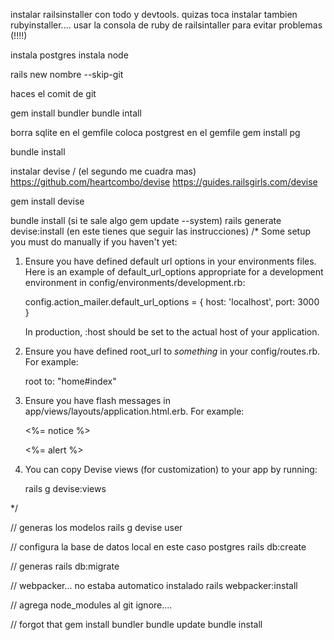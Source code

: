 instalar railsinstaller con todo y devtools.
quizas toca instalar tambien rubyinstaller....
usar la consola de ruby de railsintaller para evitar problemas (!!!!)

instala postgres
instala node

rails new nombre --skip-git

haces el comit de git

gem install bundler 
bundle intall 

borra sqlite  en el gemfile
coloca postgrest en el gemfile
gem install pg


bundle install

instalar devise / (el segundo me cuadra mas)
https://github.com/heartcombo/devise 
https://guides.railsgirls.com/devise

gem install devise

bundle install
(si te sale algo gem update --system)
rails generate devise:install
(en este tienes que seguir las instrucciones)
/*
Some setup you must do manually if you haven't yet:

  1. Ensure you have defined default url options in your environments files. Here
     is an example of default_url_options appropriate for a development environment
     in config/environments/development.rb:

       config.action_mailer.default_url_options = { host: 'localhost', port: 3000 }

     In production, :host should be set to the actual host of your application.

  2. Ensure you have defined root_url to *something* in your config/routes.rb.
     For example:

       root to: "home#index"

  3. Ensure you have flash messages in app/views/layouts/application.html.erb.
     For example:

       <p class="notice"><%= notice %></p>
       <p class="alert"><%= alert %></p>

  4. You can copy Devise views (for customization) to your app by running:

       rails g devise:views

*/

 // generas los modelos
 rails g devise user

// configura la base de datos local en este caso postgres
rails db:create

// generas 
 rails db:migrate

 // webpacker... no estaba automatico instalado
 rails webpacker:install

// agrega node_modules al git ignore....

// forgot that
gem install bundler
bundle update
bundle install